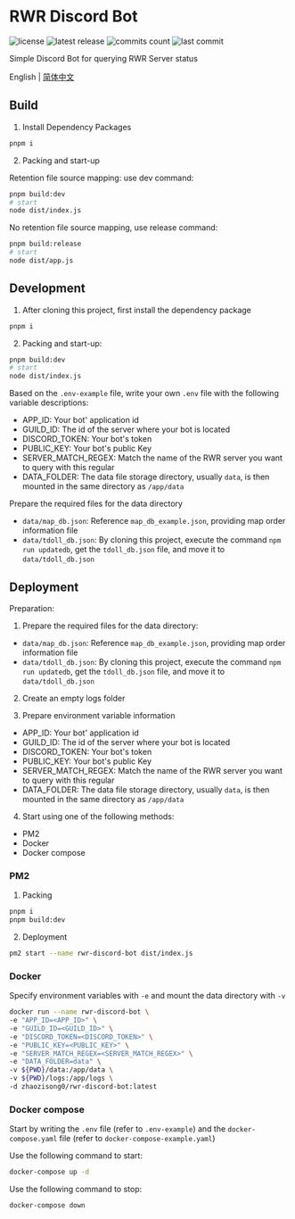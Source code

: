 # RWR Discord Bot

![license](https://badgen.net/github/license/Kreedzt/rwr-discord-bot-app)
![latest release](https://badgen.net/github/release/Kreedzt/rwr-discord-bot-app)
![commits count](https://badgen.net/github/commits/Kreedzt/rwr-discord-bot-app)
![last commit](https://badgen.net/github/last-commit/Kreedzt/rwr-discord-bot-app)

Simple Discord Bot for querying RWR Server status

English | [简体中文](README.md)

## Build

1. Install Dependency Packages

```sh
pnpm i
```

2. Packing and start-up

Retention file source mapping: use dev command:

```sh
pnpm build:dev
# start
node dist/index.js
```

No retention file source mapping, use release command:
```sh
pnpm build:release
# start
node dist/app.js
```

## Development

1. After cloning this project, first install the dependency package

```sh
pnpm i
```

2. Packing and start-up:

```sh
pnpm build:dev
# start
node dist/index.js
```

Based on the `.env-example` file, write your own `.env` file with the following variable descriptions:

- APP_ID: Your bot' application id
- GUILD_ID: The id of the server where your bot is located
- DISCORD_TOKEN: Your bot's token
- PUBLIC_KEY: Your bot's public Key
- SERVER_MATCH_REGEX: Match the name of the RWR server you want to query with this regular
- DATA_FOLDER: The data file storage directory, usually `data`, is then mounted in the same directory as `/app/data`

Prepare the required files for the data directory

- `data/map_db.json`: Reference `map_db_example.json`, providing map order information file
- `data/tdoll_db.json`: By cloning this project, execute the command `npm run updatedb`, get the `tdoll_db.json` file, and move it to `data/tdoll_db.json`

## Deployment

Preparation:

1. Prepare the required files for the data directory:

- `data/map_db.json`: Reference `map_db_example.json`, providing map order information file
- `data/tdoll_db.json`: By cloning this project, execute the command `npm run updatedb`, get the `tdoll_db.json` file, and move it to `data/tdoll_db.json`

2. Create an empty logs folder

3. Prepare environment variable information

- APP_ID: Your bot' application id
- GUILD_ID: The id of the server where your bot is located
- DISCORD_TOKEN: Your bot's token
- PUBLIC_KEY: Your bot's public Key
- SERVER_MATCH_REGEX: Match the name of the RWR server you want to query with this regular
- DATA_FOLDER: The data file storage directory, usually `data`, is then mounted in the same directory as `/app/data`

4. Start using one of the following methods:

- PM2
- Docker
- Docker compose

### PM2

1. Packing

```sh
pnpm i
pnpm build:dev
```

2. Deployment

```sh
pm2 start --name rwr-discord-bot dist/index.js
```

### Docker

Specify environment variables with `-e` and mount the data directory with `-v`

```sh
docker run --name rwr-discord-bot \
-e "APP_ID=<APP_ID>" \
-e "GUILD_ID=<GUILD_ID>" \
-e "DISCORD_TOKEN=<DISCORD_TOKEN>" \
-e "PUBLIC_KEY=<PUBLIC_KEY>" \
-e "SERVER_MATCH_REGEX=<SERVER_MATCH_REGEX>" \
-e "DATA_FOLDER=data" \
-v ${PWD}/data:/app/data \
-v ${PWD}/logs:/app/logs \
-d zhaozisong0/rwr-discord-bot:latest
```

### Docker compose

Start by writing the `.env` file (refer to `.env-example`) and the `docker-compose.yaml` file (refer to `docker-compose-example.yaml`)

Use the following command to start:

```sh
docker-compose up -d
```

Use the following command to stop:

```sh
docker-compose down
```